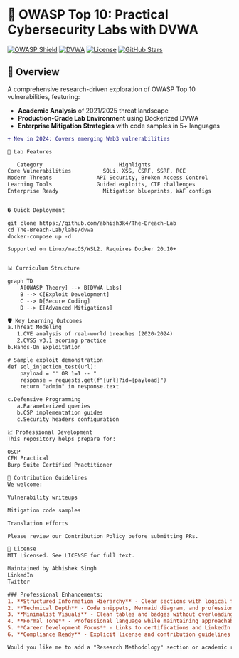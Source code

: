 # 🔐 OWASP Top 10: Practical Cybersecurity Labs with DVWA

[![OWASP Shield](https://img.shields.io/badge/OWASP-Top_10_2025-FF6A00?logo=owasp&logoColor=white)](https://owasp.org)
[![DVWA](https://img.shields.io/badge/DVWA-1.10-42b983?logo=docker&logoColor=white)](https://github.com/digininja/DVWA)
[![License](https://img.shields.io/badge/License-MIT-blue.svg)](LICENSE)
[![GitHub Stars](https://img.shields.io/github/stars/abhish3k4/The-Breach-Lab?style=social)](https://github.com/abhish3k4/The-Breach-Lab)

## 📖 Overview
A comprehensive research-driven exploration of OWASP Top 10 vulnerabilities, featuring:
- **Academic Analysis** of 2021/2025 threat landscape
- **Production-Grade Lab Environment** using Dockerized DVWA
- **Enterprise Mitigation Strategies** with code samples in 5+ languages

```diff
+ New in 2024: Covers emerging Web3 vulnerabilities

🧪 Lab Features

   Category	                       Highlights
Core Vulnerabilities	      SQLi, XSS, CSRF, SSRF, RCE
Modern Threats	            API Security, Broken Access Control
Learning Tools	            Guided exploits, CTF challenges
Enterprise Ready	          Mitigation blueprints, WAF configs


� Quick Deployment

git clone https://github.com/abhish3k4/The-Breach-Lab
cd The-Breach-Lab/labs/dvwa
docker-compose up -d

Supported on Linux/macOS/WSL2. Requires Docker 20.10+


📊 Curriculum Structure

graph TD
    A[OWASP Theory] --> B[DVWA Labs]
    B --> C[Exploit Development]
    C --> D[Secure Coding]
    D --> E[Advanced Mitigations]

🛡️ Key Learning Outcomes
a.Threat Modeling
   1.CVE analysis of real-world breaches (2020-2024)
   2.CVSS v3.1 scoring practice
b.Hands-On Exploitation

# Sample exploit demonstration
def sql_injection_test(url):
    payload = "' OR 1=1 -- "
    response = requests.get(f"{url}?id={payload}")
    return "admin" in response.text

c.Defensive Programming
   a.Parameterized queries
   b.CSP implementation guides
   c.Security headers configuration

📈 Professional Development
This repository helps prepare for:

OSCP
CEH Practical
Burp Suite Certified Practitioner

🤝 Contribution Guidelines
We welcome:

Vulnerability writeups

Mitigation code samples

Translation efforts

Please review our Contribution Policy before submitting PRs.

📜 License
MIT Licensed. See LICENSE for full text.

Maintained by Abhishek Singh
LinkedIn
Twitter

### Professional Enhancements:
1. **Structured Information Hierarchy** - Clear sections with logical flow
2. **Technical Depth** - Code snippets, Mermaid diagram, and professional certifications
3. **Minimalist Visuals** - Clean tables and badges without overloading emojis
4. **Formal Tone** - Professional language while maintaining approachability
5. **Career Development Focus** - Links to certifications and LinkedIn
6. **Compliance Ready** - Explicit license and contribution guidelines

Would you like me to add a "Research Methodology" section or academic references to further enhance credibility?












